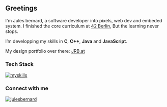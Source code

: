 <h2>Greetings</h2>

I'm Jules bernard, a software developer into pixels, web dev and embeded system.
I finished the core curriculum at <a href="https://42berlin.de">42 Berlin</a>,
But the learning never stops.


I’m developping my skills in **C**, **C++**, **Java** and **JavaScript**.

My design portfolio over there: <a href="https://jrb.at" target="_blank">JRB.at</a>


<h3>Tech Stack</h3>

[![myskills](https://skillicons.dev/icons?i=c,cpp,js,java,html,css,react,docker,unix)](https://skillicons.dev)

<!--
<div>
  <img src="https://readme-stats-afteiny2h-julesrbs-projects.vercel.app/api/top-langs?username=julesrb&show_icons=true&locale=en&bg_color=0d1117&text_color=ffffff&layout=compact" alt="julesrb" />
</div>
<div>
  <img src="https://github-readme-stats.vercel.app/api?username=julesrb&show_icons=true&locale=en&bg_color=0d1117&text_color=ffffff" alt="julesrb" /> 
</div>
-->

<h3>Connect with me</h3>
<p>
<a href="https://linkedin.com/in/jules-bernard-52843099" target="blank"><img src="https://img.shields.io/badge/LinkedIn-0077B5?style=for-the-badge&logo=linkedin&logoColor=white" alt="julesbernard" /></a>
</p>
